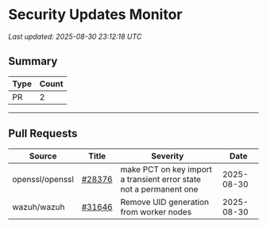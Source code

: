 # Security Updates Monitor

*Last updated: 2025-08-30 23:12:18 UTC*

## Summary
| Type | Count |
|------|-------|
| PR | 2 |

---

## Pull Requests

| Source | Title | Severity | Date |
|--------|-------|----------|------|
| openssl/openssl | [#28376](https://github.com/openssl/openssl/pull/28376) | make PCT on key import a transient error state not a permanent one | 2025-08-30 |
| wazuh/wazuh | [#31646](https://github.com/wazuh/wazuh/pull/31646) | Remove UID generation from worker nodes | 2025-08-30 |

